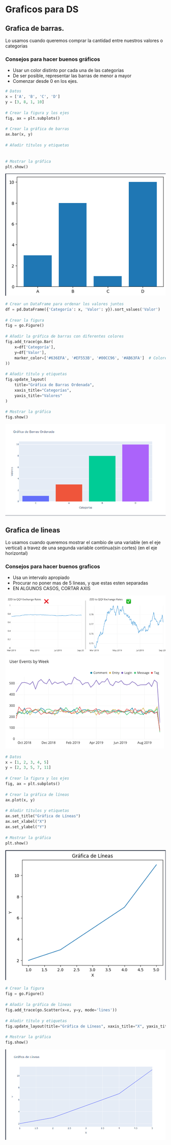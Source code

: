 # Graficos para DS

## Grafica de barras.

Lo usamos cuando queremos comprar la cantidad entre nuestros valores o categorias

### Consejos para hacer buenos gráficos
- Usar un color distinto por cada una de las categorías
- De ser posible, representar las barras de menor a mayor
- Comenzar desde 0 en los ejes.

```python
# Datos
x = ['A', 'B', 'C', 'D']
y = [3, 8, 1, 10]

# Crear la figura y los ejes
fig, ax = plt.subplots()

# Crear la gráfica de barras
ax.bar(x, y)

# Añadir títulos y etiquetas


# Mostrar la gráfica
plt.show()
```

![alt text](img\image.png)


```python
# Crear un DataFrame para ordenar los valores juntos
df = pd.DataFrame({'Categoría': x, 'Valor': y}).sort_values('Valor')

# Crear la figura
fig = go.Figure()

# Añadir la gráfica de barras con diferentes colores
fig.add_trace(go.Bar(
    x=df['Categoría'],
    y=df['Valor'],
    marker_color=['#636EFA', '#EF553B', '#00CC96', '#AB63FA']  # Colores distintos
))

# Añadir título y etiquetas
fig.update_layout(
    title="Gráfica de Barras Ordenada",
    xaxis_title="Categorías",
    yaxis_title="Valores"
)

# Mostrar la gráfica
fig.show()
```
![alt text](img\image2.png)


## Grafica de lineas

Lo usamos cuando queremos mostrar el cambio de una variable (en el eje vertical) a travez de una segunda variable continua(sin cortes) (en el eje horizontal)

### Consejos para hacer buenos graficos
- Usa un intervalo apropiado
- Procurar no poner mas de 5 lineas, y que estas esten separadas
-  EN ALGUNOS CASOS, CORTAR AXIS

![alt text](img\image3.png)
![alt text](img\image4.png)


```python
# Datos
x = [1, 2, 3, 4, 5]
y = [2, 3, 5, 7, 11]

# Crear la figura y los ejes
fig, ax = plt.subplots()

# Crear la gráfica de líneas
ax.plot(x, y)

# Añadir títulos y etiquetas
ax.set_title("Gráfica de Líneas")
ax.set_xlabel("X")
ax.set_ylabel("Y")

# Mostrar la gráfica
plt.show()
```

![alt text](img\image5.png)

```python
# Crear la figura
fig = go.Figure()

# Añadir la gráfica de líneas
fig.add_trace(go.Scatter(x=x, y=y, mode='lines'))

# Añadir título y etiquetas
fig.update_layout(title="Gráfica de Líneas", xaxis_title="X", yaxis_title="Y")

# Mostrar la gráfica
fig.show()
```

![alt text](img\image6.png)